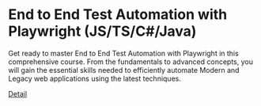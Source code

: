 # End to End Test Automation with Playwright (JS/TS/C#/Java)

Get ready to master End to End Test Automation with Playwright in this comprehensive course. From the fundamentals to advanced concepts, you will gain the essential skills needed to efficiently automate Modern and Legacy web applications using the latest techniques. 

[Detail](https://eduitfree.com/courses/end-to-end-test-automation-with-playwright-js-ts-c-java)